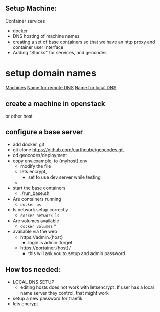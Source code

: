 ##  Setup Machine:
Container services
* docker
* DNS hosting of machine names
* creating a set of base containers so that we have an http proxy and container user interface
* Adding "Stacks" for services, and geocodes

# setup domain names

   [Machines]( stack_machines.md )
   [Name for remote DNS](../deployment/hosts.geocodes)
   [Name for local DNS](../deployment/hosts.geocodes-local)
## create a machine in openstack 
or other host



## configure a base server
  * add docker, git
  * git clone https://github.com/earthcube/geocodes.git
  * cd geocodes/deployment
  * copy env.example, to {myhost}.env
     * modify the file
     * lets encrypt, 
       * set to use dev server while testing
     * 
  * start the base containers 
    * ./run_base.sh
  * Are containers running
    * `docker ps`
  * Is network setup correctly
    * `docker network ls`
  * Are volumes available
    * `docker volumes`
      * 
  * available via the web
    * https://admin.{host}
      * login is admin:iforget
    * https://portainer.{host}/
      * this will ask you to setup and admin password


## How tos needed:
* LOCAL DNS SETUP
  * editing hosts does not work with letsencrypt. If user has a local name server they control, that might work
* setup a new password for traefik
* lets encrypt
